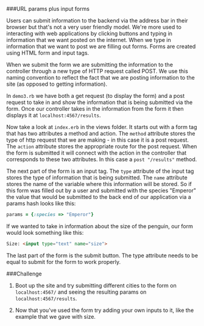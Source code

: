 ###URL params plus input forms

Users can submit information to the backend via the address bar in their browser but that's not a very user friendly model. We're more used to interacting with web applications by clicking buttons and typing in information that we want posted on the internet. When we type in information that we want to post we are filling out forms. Forms are created using HTML form and input tags.

When we submit the form we are submitting the information to the controller through a new type of HTTP request called POST. We use this naming convention to reflect the fact that we are posting information to the site (as opposed to getting information).

In `demo3.rb` we have both a get request (to display the form) and a post request to take in and show the information that is being submitted via the form. Once our controller takes in the information from the form it then displays it at `localhost:4567/results`.

Now take a look at `index.erb` in the views folder. It starts out with a form tag that has two attributes a method and action. The `method` attribute stores the type of http request that we are making - in this case it is a post request. The `action` attribute stores the appropriate route for the post request. When the form is submitted it will connect with the action in the controller that corresponds to these two attributes. In this case a `post "/results"` method. 

The next part of the form is an input tag. The `type` attribute of the input tag stores the type of information that is being submitted. The `name` attribute stores the name of the variable where this information will be stored. So if this form was filled out by a user and submitted with the species "Emperor" the value that would be submitted to the back end of our application via a params hash looks like this:

```ruby
params = {:species => "Emperor"}
```

If we wanted to take in information about the size of the penguin, our form would look something like this:

```html
Size: <input type="text" name="size">
```

The last part of the form is the submit button. The type attribute needs to be equal to submit for the form to work properly.

###Challenge

1. Boot up the site and try submitting different cities to the form on `localhost:4567/` and seeing the resulting params on `localhost:4567/results`. 

2. Now that you've used the form try adding your own inputs to it, like the example that we gave with size. 

